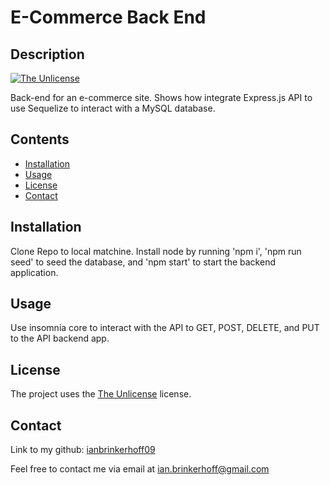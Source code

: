 
# E-Commerce Back End
## Description
[![The Unlicense](https://img.shields.io/badge/license-Unlicense-blue.svg)](http://unlicense.org)

Back-end for an e-commerce site. Shows how integrate Express.js API to use Sequelize to interact with a MySQL database.
## Contents
- [Installation](#installation)
- [Usage](#usage)
- [License](#license)
- [Contact](#contact)
## Installation
Clone Repo to local matchine. Install node by running 'npm i', 'npm run seed' to seed the database, and 'npm start' to start the backend application.
## Usage
Use insomnia core to interact with the API to GET, POST, DELETE, and PUT to the API backend app.
## License
The project uses the [The Unlicense](http://unlicense.org) license.
## Contact
Link to my github: [ianbrinkerhoff09](https://github.com/ianbrinkerhoff09)

Feel free to contact me via email at [ian.brinkerhoff@gmail.com](mailto:ian.brinkerhoff@gmail.com)
